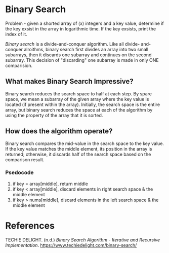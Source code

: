 # Binary Search 

Problem - given a shorted array of (x) integers and a key value, 
	  determine if the key exsist in the array in logarithmic 
          time. If the key exsists, print the index of it. 

*Binary search* is a divide-and-conquer algorithm. Like all divide-
and-conquer alroithms, binary search first divides an array into 
two small subarrays, then it discards one subarray and continues on
the second subarray. This decision of "discarding" one subarray is 
made in only ONE comparision. 

## What makes Binary Search Impressive? 
Binary search reduces the search space to half at each step. By 
spare space, we mean a subarray of the given array where the key 
value is located (if present within the array). Initially, the search 
space is the entire array, but binary search reduces the space at each
of the algorithm by using the property of the array that it is sorted. 


## How does the algorithm operate? 
Binary search compares the mid-value in the search space to the key value. 
If the key value matches the middle element, its position in the array is 
returned; otherwise, it discards half of the search space based on the 
comparison result. 

### Psedocode 
1. if key = array[middle], return middle
2. if key < array[middle], discard elements in right search space & the middle element 
3. if key > nums[middle], discard elements in the left search space & the middle element 

# References 
TECHIE DELIGHT. (n.d.) *Binary Search Algorithm - Iterative and Recursive Implementation*. 
	<https://www.techiedelight.com/binary-search/>
